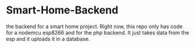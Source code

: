 # Smart-Home-Backend
the backend for a smart home project. Right now, this repo only has code for a nodemcu esp8266 and for the php backend. It just takes data from the esp and it uploads it in a database.
